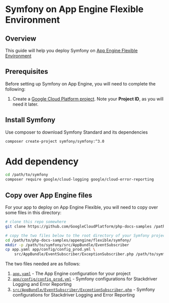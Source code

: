 Symfony on App Engine Flexible Environment
==========================================

## Overview

This guide will help you deploy Symfony on [App Engine Flexible Environment][1]

## Prerequisites

Before setting up Symfony on App Engine, you will need to complete the following:

  1. Create a [Google Cloud Platform project][2]. Note your **Project ID**, as you will need it
     later.

## Install Symfony

Use composer to download Symfony Standard and its dependencies

```sh
composer create-project symfony/symfony:^3.0
```

# Add dependency

```sh
cd /path/to/symfony
composer require google/cloud-logging google/cloud-error-reporting
```

## Copy over App Engine files

For your app to deploy on App Engine Flexible, you will need to copy over some files in this
directory:

```sh
# clone this repo somewhere
git clone https://github.com/GoogleCloudPlatform/php-docs-samples /path/to/php-docs-samples

# copy the two files below to the root directory of your Symfony project
cd /path/to/php-docs-samples/appengine/flexible/symfony/
mkdir -p /path/to/symfony/src/AppBundle/EventSubscriber
cp app.yaml app/config/config_prod.yml \
    src/AppBundle/EventSubscriber/ExceptionSubscriber.php /path/to/symfony
```

The two files needed are as follows:

  1. [`app.yaml`](app.yaml) - The App Engine configuration for your project
  1. [`app/config/config_prod.yml`](app/config/config_prod.yml) - Symfony configurations for Stackdriver Logging and Error Reporting
  1. [`src/AppBundle/EventSubscriber/ExceptionSubscriber.php`](src/AppBundle/EventSubscriber/ExceptionSubscriber.php) - Symfony configurations for Stackdriver Logging and Error Reporting

[1]: https://cloud.google.com/appengine/docs/flexible/
[2]: https://console.cloud.google.com
